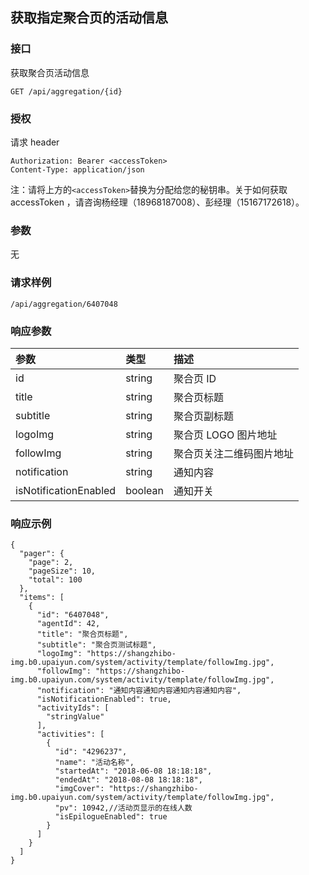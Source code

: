 ## 获取指定聚合页的活动信息

### 接口

获取聚合页活动信息

```
GET /api/aggregation/{id}
```

### 授权

请求 header

```
Authorization: Bearer <accessToken>
Content-Type: application/json
```

注：请将上方的`<accessToken>`替换为分配给您的秘钥串。关于如何获取 accessToken ，请咨询杨经理（18968187008）、彭经理（15167172618）。

### 参数

无

### 请求样例

```
/api/aggregation/6407048
```

### 响应参数

| 参数 | 类型 | 描述 |
| :--- | :--- | :--- |
| id | string | 聚合页 ID |
| title | string | 聚合页标题 |
| subtitle | string | 聚合页副标题 |
| logoImg | string | 聚合页 LOGO 图片地址 |
| followImg | string | 聚合页关注二维码图片地址 |
| notification | string | 通知内容 |
| isNotificationEnabled | boolean | 通知开关 |

### 响应示例

```
{
  "pager": {
    "page": 2,
    "pageSize": 10,
    "total": 100
  },
  "items": [
    {
      "id": "6407048",
      "agentId": 42,
      "title": "聚合页标题",
      "subtitle": "聚合页测试标题",
      "logoImg": "https://shangzhibo-img.b0.upaiyun.com/system/activity/template/followImg.jpg",
      "followImg": "https://shangzhibo-img.b0.upaiyun.com/system/activity/template/followImg.jpg",
      "notification": "通知内容通知内容通知内容通知内容",
      "isNotificationEnabled": true,
      "activityIds": [
        "stringValue"
      ],
      "activities": [
        {
          "id": "4296237",
          "name": "活动名称",
          "startedAt": "2018-06-08 18:18:18",
          "endedAt": "2018-08-08 18:18:18",
          "imgCover": "https://shangzhibo-img.b0.upaiyun.com/system/activity/template/followImg.jpg",
          "pv": 10942,//活动页显示的在线人数
          "isEpilogueEnabled": true
        }
      ]
    }
  ]
}
```



